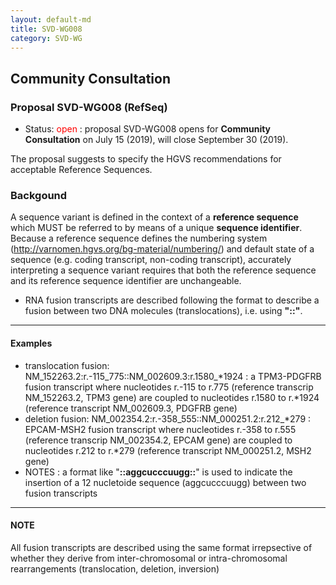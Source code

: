 ```yaml
---
layout: default-md
title: SVD-WG008
category: SVD-WG
---
```


## Community Consultation

### Proposal SVD-WG008 (RefSeq)

*	Status: <font color="red">open</font>
	:	proposal SVD-WG008 opens for **Community Consultation** on July 15 (2019), will close September 30 (2019). 

The proposal suggests to specify the HGVS recommendations for acceptable Reference Sequences.

### Backgound

A sequence variant is defined in the context of a **reference sequence** which MUST be referred to by means of a unique **sequence identifier**. Because a reference sequence defines the numbering system (http://varnomen.hgvs.org/bg-material/numbering/) and default state of a sequence (e.g. coding transcript, non-coding transcript), accurately interpreting a sequence variant requires that both the reference sequence and its reference sequence identifier are unchangeable.

*	RNA fusion transcripts are described following the format to describe a fusion between two DNA molecules (translocations), i.e. using **"::"**.

* * *

#### Examples

*	translocation fusion:  NM\_152263.2:r.-115\_775::NM\_002609.3:r.1580\_\*1924
	:	a TPM3-PDGFRB fusion transcript where nucleotides r.-115 to r.775 (reference transcrip NM\_152263.2, TPM3 gene) are coupled to nucleotides r.1580 to r.\*1924 (reference transcript NM\_002609.3, PDGFRB gene)
*	deletion fusion:  NM\_002354.2:r.-358_555::NM\_000251.2:r.212\_\*279
	:	EPCAM-MSH2 fusion transcript where nucleotides r.-358 to r.555 (reference transcrip NM\_002354.2, EPCAM gene) are coupled to nucleotides r.212 to r.\*279 (reference transcript NM\_000251.2, MSH2 gene)
*	NOTES
	:	a format like "**::aggcucccuugg::**" is used to indicate the insertion of a 12 nucletoide sequence (aggcucccuugg) between two fusion transcripts

* * *

#### NOTE

All fusion transcripts are described using the same format irrepsective of whether they derive from inter-chromosomal or intra-chromosomal rearrangements (translocation, deletion, inversion)
